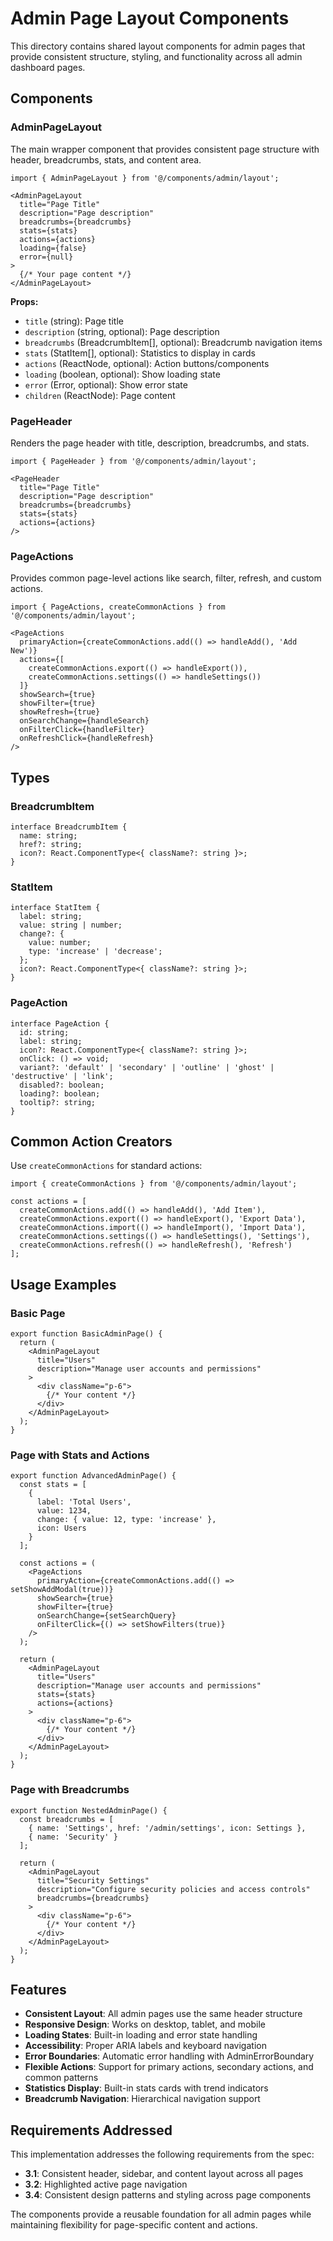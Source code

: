 # Admin Page Layout Components

This directory contains shared layout components for admin pages that provide consistent structure, styling, and functionality across all admin dashboard pages.

## Components

### AdminPageLayout

The main wrapper component that provides consistent page structure with header, breadcrumbs, stats, and content area.

```tsx
import { AdminPageLayout } from '@/components/admin/layout';

<AdminPageLayout
  title="Page Title"
  description="Page description"
  breadcrumbs={breadcrumbs}
  stats={stats}
  actions={actions}
  loading={false}
  error={null}
>
  {/* Your page content */}
</AdminPageLayout>
```

**Props:**
- `title` (string): Page title
- `description` (string, optional): Page description
- `breadcrumbs` (BreadcrumbItem[], optional): Breadcrumb navigation items
- `stats` (StatItem[], optional): Statistics to display in cards
- `actions` (ReactNode, optional): Action buttons/components
- `loading` (boolean, optional): Show loading state
- `error` (Error, optional): Show error state
- `children` (ReactNode): Page content

### PageHeader

Renders the page header with title, description, breadcrumbs, and stats.

```tsx
import { PageHeader } from '@/components/admin/layout';

<PageHeader
  title="Page Title"
  description="Page description"
  breadcrumbs={breadcrumbs}
  stats={stats}
  actions={actions}
/>
```

### PageActions

Provides common page-level actions like search, filter, refresh, and custom actions.

```tsx
import { PageActions, createCommonActions } from '@/components/admin/layout';

<PageActions
  primaryAction={createCommonActions.add(() => handleAdd(), 'Add New')}
  actions={[
    createCommonActions.export(() => handleExport()),
    createCommonActions.settings(() => handleSettings())
  ]}
  showSearch={true}
  showFilter={true}
  showRefresh={true}
  onSearchChange={handleSearch}
  onFilterClick={handleFilter}
  onRefreshClick={handleRefresh}
/>
```

## Types

### BreadcrumbItem
```tsx
interface BreadcrumbItem {
  name: string;
  href?: string;
  icon?: React.ComponentType<{ className?: string }>;
}
```

### StatItem
```tsx
interface StatItem {
  label: string;
  value: string | number;
  change?: {
    value: number;
    type: 'increase' | 'decrease';
  };
  icon?: React.ComponentType<{ className?: string }>;
}
```

### PageAction
```tsx
interface PageAction {
  id: string;
  label: string;
  icon?: React.ComponentType<{ className?: string }>;
  onClick: () => void;
  variant?: 'default' | 'secondary' | 'outline' | 'ghost' | 'destructive' | 'link';
  disabled?: boolean;
  loading?: boolean;
  tooltip?: string;
}
```

## Common Action Creators

Use `createCommonActions` for standard actions:

```tsx
import { createCommonActions } from '@/components/admin/layout';

const actions = [
  createCommonActions.add(() => handleAdd(), 'Add Item'),
  createCommonActions.export(() => handleExport(), 'Export Data'),
  createCommonActions.import(() => handleImport(), 'Import Data'),
  createCommonActions.settings(() => handleSettings(), 'Settings'),
  createCommonActions.refresh(() => handleRefresh(), 'Refresh')
];
```

## Usage Examples

### Basic Page
```tsx
export function BasicAdminPage() {
  return (
    <AdminPageLayout
      title="Users"
      description="Manage user accounts and permissions"
    >
      <div className="p-6">
        {/* Your content */}
      </div>
    </AdminPageLayout>
  );
}
```

### Page with Stats and Actions
```tsx
export function AdvancedAdminPage() {
  const stats = [
    {
      label: 'Total Users',
      value: 1234,
      change: { value: 12, type: 'increase' },
      icon: Users
    }
  ];

  const actions = (
    <PageActions
      primaryAction={createCommonActions.add(() => setShowAddModal(true))}
      showSearch={true}
      showFilter={true}
      onSearchChange={setSearchQuery}
      onFilterClick={() => setShowFilters(true)}
    />
  );

  return (
    <AdminPageLayout
      title="Users"
      description="Manage user accounts and permissions"
      stats={stats}
      actions={actions}
    >
      <div className="p-6">
        {/* Your content */}
      </div>
    </AdminPageLayout>
  );
}
```

### Page with Breadcrumbs
```tsx
export function NestedAdminPage() {
  const breadcrumbs = [
    { name: 'Settings', href: '/admin/settings', icon: Settings },
    { name: 'Security' }
  ];

  return (
    <AdminPageLayout
      title="Security Settings"
      description="Configure security policies and access controls"
      breadcrumbs={breadcrumbs}
    >
      <div className="p-6">
        {/* Your content */}
      </div>
    </AdminPageLayout>
  );
}
```

## Features

- **Consistent Layout**: All admin pages use the same header structure
- **Responsive Design**: Works on desktop, tablet, and mobile
- **Loading States**: Built-in loading and error state handling
- **Accessibility**: Proper ARIA labels and keyboard navigation
- **Error Boundaries**: Automatic error handling with AdminErrorBoundary
- **Flexible Actions**: Support for primary actions, secondary actions, and common patterns
- **Statistics Display**: Built-in stats cards with trend indicators
- **Breadcrumb Navigation**: Hierarchical navigation support

## Requirements Addressed

This implementation addresses the following requirements from the spec:

- **3.1**: Consistent header, sidebar, and content layout across all pages
- **3.2**: Highlighted active page navigation  
- **3.4**: Consistent design patterns and styling across page components

The components provide a reusable foundation for all admin pages while maintaining flexibility for page-specific content and actions.
